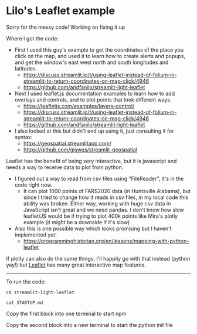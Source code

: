 # Lilo's Leaflet example

Sorry for the messy code! Working on fixing it up

Where I got the code:
  
- First I used this guy's example to get the coordinates of the place you click on the map, and used it to learn how to create alerts and popups, and get the window's east west north and south longitudes and latitudes. 
  - https://discuss.streamlit.io/t/using-leaflet-instead-of-folium-in-streamlit-to-return-coordinates-on-map-click/4946
  - https://github.com/andfanilo/streamlit-light-leaflet
- Next I used leaflet.js documentation examples to learn how to add overlays and controls, and to plot points that look different ways.
  - https://leafletjs.com/examples/layers-control/
  - https://discuss.streamlit.io/t/using-leaflet-instead-of-folium-in-streamlit-to-return-coordinates-on-map-click/4946
  - https://github.com/andfanilo/streamlit-light-leaflet
- I also looked at this but didn't end up using it, just consulting it for syntax:
  - https://geospatial.streamlitapp.com/
  - https://github.com/giswqs/streamlit-geospatial

Leaflet has the benefit of being very interactive, but it is javascript and needs a way to receive data to plot from python.
- I figured out a way to read from csv files using "FileReader", it's in the code right now.
  - It can plot 1000 points of FARS2020 data (in Huntsville Alabama), but since I tried to change how it reads in csv files, in my local code this ability was broken. Either way, working with huge csv data in JavaScript isn't great and we need pandas. I don't know how slow leaflet/JS would be if trying to plot 400k points like Mira's plotly example (it might be a downside if it's slow)  
- Also this is one possible way which looks promising but I haven't implemented yet:
  - https://programminghistorian.org/en/lessons/mapping-with-python-leaflet


If plotly can also do the same things, I'll happily go with that instead (python yay!) but [Leaflet](https://leafletjs.com) has many great interactive map features. 


--------------------------------------------------------------------------


To run the code:

```
cd streamlit-light-leaflet

cat STARTUP.md
```

Copy the first block into one terminal to start npm

Copy the second block into a new terminal to start the python init file
